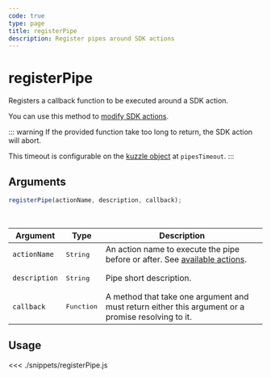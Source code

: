```yaml
---
code: true
type: page
title: registerPipe
description: Register pipes around SDK actions
---
```


# registerPipe

<SinceBadge version="7.1.0"/>

Registers a callback function to be executed around a SDK action.

You can use this method to [modify SDK actions](/sdk/js/7/essentials/extend-sdk/register-pipe#modify-SDK-actions).

::: warning
If the provided function take too long to return, the SDK action will abort.

This timeout is configurable on the [kuzzle object](/sdk/js/7/core-classes/kuzzle/constructor) at `pipesTimeout`.
:::

## Arguments

```js
registerPipe(actionName, description, callback);
```
<br/>

| Argument  | Type   | Description            |
| -------------- | --------- | ------------- |
| `actionName` | <pre>String</pre> | An action name to execute the pipe before or after. See [available actions](/sdk/js/7/essentials/extend-sdk/register-pipe/#available-actions).  |
| `description` | <pre>String</pre> | Pipe short description. |
| `callback` | <pre>Function</pre> | A method that take one argument and must return either this argument or a promise resolving to it. |

## Usage

<<< ./snippets/registerPipe.js
